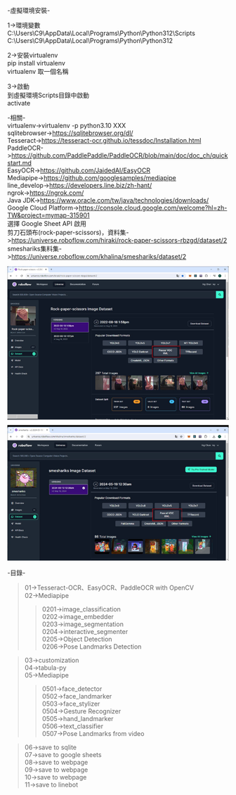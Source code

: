 -虛擬環境安裝-  
 
1->環境變數  
C:\Users\C9\AppData\Local\Programs\Python\Python312\Scripts  
C:\Users\C9\AppData\Local\Programs\Python\Python312  
  
2->安裝virtualenv  
pip install virtualenv  
virtualenv 取一個名稱  
  
3->啟動  
到虛擬環境Scripts目錄中啟動  
activate  
  
-相關-  
virtualenv->virtualenv -p python3.10 XXX  
sqlitebrowser->https://sqlitebrowser.org/dl/  
Tesseract->https://tesseract-ocr.github.io/tessdoc/Installation.html  
PaddleOCR->https://github.com/PaddlePaddle/PaddleOCR/blob/main/doc/doc_ch/quickstart.md  
EasyOCR->https://github.com/JaidedAI/EasyOCR  
Mediapipe->https://github.com/googlesamples/mediapipe  
line_develop->https://developers.line.biz/zh-hant/  
ngrok->https://ngrok.com/  
Java JDK->https://www.oracle.com/tw/java/technologies/downloads/  
Google Cloud Platform->https://console.cloud.google.com/welcome?hl=zh-TW&project=mymap-315901  
選擇 Google Sheet API 啟用  
剪刀石頭布(rock-paper-scissors)，資料集->https://universe.roboflow.com/hiraki/rock-paper-scissors-rbzgd/dataset/2  
smeshariks集料集->https://universe.roboflow.com/khalina/smeshariks/dataset/2  

![image](info.jpg)


-目錄-  
>01->Tesseract-OCR、EasyOCR、PaddleOCR with OpenCV  
>02->Mediapipe  
>>0201->image_classification  
>>0202->image_embedder  
>>0203->image_segmentation  
>>0204->interactive_segmenter  
>>0205->Object Detection  
>>0206->Pose Landmarks Detection  

>03->customization  
>04->tabula-py  
>05->Mediapipe  
>>0501->face_detector  
>>0502->face_landmarker  
>>0503->face_stylizer  
>>0504->Gesture Recognizer  
>>0505->hand_landmarker  
>>0506->text_classifier  
>>0507->Pose Landmarks from video  

>06->save to sqlite  
>07->save to google sheets  
>08->save to webpage  
>09->save to webpage  
>10->save to webpage  
>11->save to linebot  

